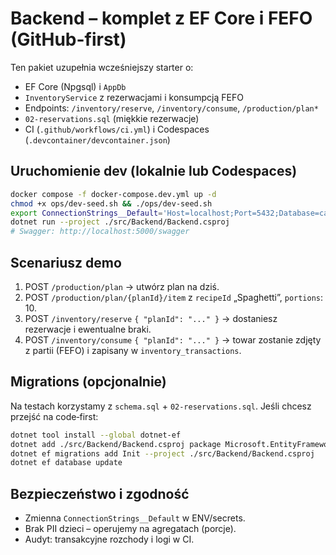 
# Backend – komplet z EF Core i FEFO (GitHub-first)

Ten pakiet uzupełnia wcześniejszy starter o:
- EF Core (Npgsql) i `AppDb`
- `InventoryService` z rezerwacjami i konsumpcją FEFO
- Endpoints: `/inventory/reserve`, `/inventory/consume`, `/production/plan*`
- `02-reservations.sql` (miękkie rezerwacje)
- CI (`.github/workflows/ci.yml`) i Codespaces (`.devcontainer/devcontainer.json`)

## Uruchomienie dev (lokalnie lub Codespaces)
```bash
docker compose -f docker-compose.dev.yml up -d
chmod +x ops/dev-seed.sh && ./ops/dev-seed.sh
export ConnectionStrings__Default='Host=localhost;Port=5432;Database=catering;Username=app;Password=app'
dotnet run --project ./src/Backend/Backend.csproj
# Swagger: http://localhost:5000/swagger
```

## Scenariusz demo
1) POST `/production/plan` → utwórz plan na dziś.
2) POST `/production/plan/{planId}/item` z `recipeId` „Spaghetti”, `portions`: 10.
3) POST `/inventory/reserve` `{ "planId": "..." }` → dostaniesz rezerwacje i ewentualne braki.
4) POST `/inventory/consume` `{ "planId": "..." }` → towar zostanie zdjęty z partii (FEFO) i zapisany w `inventory_transactions`.

## Migrations (opcjonalnie)
Na testach korzystamy z `schema.sql` + `02-reservations.sql`. 
Jeśli chcesz przejść na code‑first:
```bash
dotnet tool install --global dotnet-ef
dotnet add ./src/Backend/Backend.csproj package Microsoft.EntityFrameworkCore.Design
dotnet ef migrations add Init --project ./src/Backend/Backend.csproj
dotnet ef database update
```

## Bezpieczeństwo i zgodność
- Zmienna `ConnectionStrings__Default` w ENV/secrets.
- Brak PII dzieci – operujemy na agregatach (porcje).
- Audyt: transakcyjne rozchody i logi w CI.
